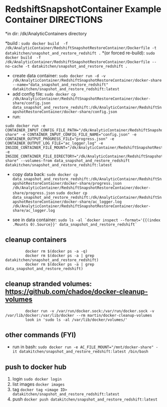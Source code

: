 # RedshiftSnapshotContainer Example Container DIRECTIONS
 
 *in dir:   /dk/AnalyticContainers directory

 *build :                   ``` sudo docker build  -f /dk/AnalyticContainer/RedshiftSnapshotRestoreContainer/Dockerfile -t datakitchen/snapshot_and_restore_redshift . ```
 *(or forced re-build):     ``` sudo docker build  -f /dk/AnalyticContainer/RedshiftSnapshotRestoreContainer/Dockerfile --no-cache -t datakitchen/snapshot_and_restore_redshift . ```

 * create data container:    ``` sudo docker run -d -v /dk/AnalyticContainer/RedshiftSnapshotRestoreContainer/docker-share --name="data_snapshot_and_restore_redshift" datakitchen/snapshot_and_restore_redshift:latest ```
 * add config file:          ``` sudo docker cp  /dk/AnalyticContainer/RedshiftSnapshotRestoreContainer/docker-share/config.json data_snapshot_and_restore_redshift:/dk/AnalyticContainer/RedshiftSnapshotRestoreContainer/docker-share/config.json ```
 * run:                      
 ``` 
 sudo docker run -e CONTAINER_INPUT_CONFIG_FILE_PATH="/dk/AnalyticContainer/RedshiftSnapshotRestoreContainer/docker-share" -e CONTAINER_INPUT_CONFIG_FILE_NAME="config.json" -e CONTAINER_OUTPUT_PROGRESS_FILE="progress.json" -e CONTAINER_OUTPUT_LOG_FILE="ac_logger.log" -e INSIDE_CONTAINER_FILE_MOUNT="/dk/AnalyticContainer/RedshiftSnapshotRestoreContainer" -e INSIDE_CONTAINER_FILE_DIRECTORY="/dk/AnalyticContainer/RedshiftSnapshotRestoreContainer/docker-share" --volumes-from data_snapshot_and_restore_redshift datakitchen/snapshot_and_restore_redshift:latest
 ```
 
 
 * copy data back:           ``` sudo docker cp data_snapshot_and_restore_redshift:/dk/AnalyticContainer/RedshiftSnapshotRestoreContainer/docker-share/progress.json /dk/AnalyticContainer/RedshiftSnapshotRestoreContainer/docker-share/progress.json ```
                             ``` sudo docker cp data_snapshot_and_restore_redshift:/dk/AnalyticContainer/RedshiftSnapshotRestoreContainer/docker-share/ac_logger.log /dk/AnalyticContainer/RedshiftSnapshotRestoreContainer/docker-share/ac_logger.log ```

 * see in data container:    ``` sudo ls -al `docker inspect --format='{{(index .Mounts 0).Source}}' data_snapshot_and_restore_redshift`  ```

## cleanup containers
```
         docker rm $(docker ps -a -q)
         docker rm $(docker ps -a | grep datakitchen/snapshot_and_restore_redshift) 
         docker rm $(docker ps -a | grep data_snapshot_and_restore_redshift) 
```
## cleanup stranded volumes:  https://github.com/chadoe/docker-cleanup-volumes
```
         docker run -v /var/run/docker.sock:/var/run/docker.sock -v /var/lib/docker:/var/lib/docker --rm martin/docker-cleanup-volumes
         look in 'sudo ls -al /var/lib/docker/volumes/'
```
## other commands (FYI)
 * run in bash:     ``` sudo docker run -e AC_FILE_MOUNT="/mnt/docker-share" -it datakitchen/snapshot_and_restore_redshift:latest /bin/bash ```
 
## push to docker hub
 1. login            ``` sudo docker login ```
 2. list images      ``` docker images ```
 3. tag              ``` docker tag <image ID> datakitchen/snapshot_and_restore_redshift:latest ```
 4. push             ``` docker push datakitchen/snapshot_and_restore_redshift:latest ```
 

